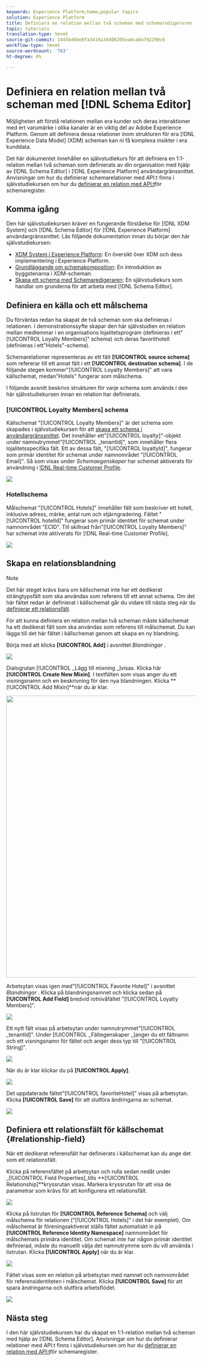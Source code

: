 ```yaml
---
keywords: Experience Platform;home;popular topics
solution: Experience Platform
title: Definiera en relation mellan två scheman med schemaredigeraren
topic: tutorials
translation-type: tm+mt
source-git-commit: 1445646be8fa3416a34408205eadca0a792290c6
workflow-type: tm+mt
source-wordcount: '763'
ht-degree: 0%

---
```



# Definiera en relation mellan två scheman med [!DNL Schema Editor]

Möjligheten att förstå relationen mellan era kunder och deras interaktioner med ert varumärke i olika kanaler är en viktig del av Adobe Experience Platform. Genom att definiera dessa relationer inom strukturen för era [!DNL Experience Data Model] (XDM) scheman kan ni få komplexa insikter i era kunddata.

Det här dokumentet innehåller en självstudiekurs för att definiera en 1:1-relation mellan två scheman som definierats av din organisation med hjälp av [!DNL Schema Editor] i [!DNL Experience Platform] användargränssnittet. Anvisningar om hur du definierar schemarelationer med API:t finns i självstudiekursen om hur du [definierar en relation med API:t](relationship-api.md)för schemaregister.

## Komma igång

Den här självstudiekursen kräver en fungerande förståelse för [!DNL XDM System] och [!DNL Schema Editor] för [!DNL Experience Platform] användargränssnittet. Läs följande dokumentation innan du börjar den här självstudiekursen:

* [XDM System i Experience Platform](../home.md): En översikt över XDM och dess implementering i Experience Platform.
* [Grundläggande om schemakomposition](../schema/composition.md): En introduktion av byggstenarna i XDM-scheman.
* [Skapa ett schema med Schemaredigeraren](create-schema-ui.md): En självstudiekurs som handlar om grunderna för att arbeta med [!DNL Schema Editor].

## Definiera en källa och ett målschema

Du förväntas redan ha skapat de två scheman som ska definieras i relationen. I demonstrationssyfte skapar den här självstudien en relation mellan medlemmar i en organisations lojalitetsprogram (definieras i ett&quot;[!UICONTROL Loyalty Members]&quot; schema) och deras favorithotell (definieras i ett&quot;Hotels&quot;-schema).

Schemarelationer representeras av ett fält **[!UICONTROL source schema]** som refererar till ett annat fält i ett **[!UICONTROL destination schema]**. I de följande stegen kommer&quot;[!UICONTROL Loyalty Members]&quot; att vara källschemat, medan&quot;Hotels&quot; fungerar som målschema.

I följande avsnitt beskrivs strukturen för varje schema som används i den här självstudiekursen innan en relation har definierats.

### [!UICONTROL Loyalty Members] schema

Källschemat &quot;[!UICONTROL Loyalty Members]&quot; är det schema som skapades i självstudiekursen för att [skapa ett schema i användargränssnittet](create-schema-ui.md). Det innehåller ett&quot;[!UICONTROL loyalty]&quot;-objekt under namnutrymmet&quot;[!UICONTROL \_tenantId]&quot;, som innehåller flera lojalitetsspecifika fält. Ett av dessa fält, &quot;[!UICONTROL loyaltyId]&quot;, fungerar som primär identitet för schemat under namnområdet &quot;[!UICONTROL Email]&quot;. Så som visas under _Schemaegenskaper_ har schemat aktiverats för användning i [!DNL Real-time Customer Profile](../../profile/home.md).

![](../images/tutorials/relationship/loyalty-members.png)

### Hotellschema

Målschemat &quot;[!UICONTROL Hotels]&quot; innehåller fält som beskriver ett hotell, inklusive adress, märke, antal rum och stjärngradering. Fältet &quot;[!UICONTROL hotelId]&quot; fungerar som primär identitet för schemat under namnområdet &quot;ECID&quot;. Till skillnad från&quot;[!UICONTROL Loyalty Members]&quot; har schemat inte aktiverats för [!DNL Real-time Customer Profile].

![](../images/tutorials/relationship/hotels.png)

## Skapa en relationsblandning

>[!NOTE]
>
>Det här steget krävs bara om källschemat inte har ett dedikerat strängtypsfält som ska användas som referens till ett annat schema. Om det här fältet redan är definierat i källschemat går du vidare till nästa steg när du [definierar ett relationsfält](#relationship-field).

För att kunna definiera en relation mellan två scheman måste källschemat ha ett dedikerat fält som ska användas som referens till målschemat. Du kan lägga till det här fältet i källschemat genom att skapa en ny blandning.

Börja med att klicka **[!UICONTROL Add]** i avsnittet _Blandningar_ .

![](../images/tutorials/relationship/loyalty-add-mixin.png)

Dialogrutan [!UICONTROL _Lägg till mixning _]visas. Klicka här **[!UICONTROL Create New Mixin]**. I textfälten som visas anger du ett visningsnamn och en beskrivning för den nya blandningen. Klicka **[!UICONTROL Add Mixin]**när du är klar.

<img src="../images/tutorials/relationship/loyalty-create-new-mixin.png" width="750"><br>

Arbetsytan visas igen med&quot;[!UICONTROL Favorite Hotel]&quot; i avsnittet _Blandningar_ . Klicka på blandningsnamnet och klicka sedan på **[!UICONTROL Add Field]** bredvid rotnivåfältet &quot;[!UICONTROL Loyalty Members]&quot;.

![](../images/tutorials/relationship/loyalty-add-field.png)

Ett nytt fält visas på arbetsytan under namnutrymmet&quot;[!UICONTROL \_tenantId]&quot;. Under [!UICONTROL _Fältegenskaper _]anger du ett fältnamn och ett visningsnamn för fältet och anger dess typ till &quot;[!UICONTROL String]&quot;.

![](../images/tutorials/relationship/relationship-field-details.png)

När du är klar klickar du på **[!UICONTROL Apply]**.

![](../images/tutorials/relationship/relationship-field-apply.png)

Det uppdaterade fältet&quot;[!UICONTROL favoriteHotel]&quot; visas på arbetsytan. Klicka **[!UICONTROL Save]** för att slutföra ändringarna av schemat.

![](../images/tutorials/relationship/relationship-field-save.png)

## Definiera ett relationsfält för källschemat {#relationship-field}

När ett dedikerat referensfält har definierats i källschemat kan du ange det som ett relationsfält.

Klicka på referensfältet på arbetsytan och rulla sedan nedåt under _[!UICONTROL Field Properties]_tills **[!UICONTROL Relationship]**kryssrutan visas. Markera kryssrutan för att visa de parametrar som krävs för att konfigurera ett relationsfält.

![](../images/tutorials/relationship/relationship-checkbox.png)

Klicka på listrutan för **[!UICONTROL Reference Schema]** och välj målschema för relationen (&quot;[!UICONTROL Hotels]&quot; i det här exemplet). Om målschemat är föreningsaktiverat ställs fältet automatiskt in på **[!UICONTROL Reference Identity Namespace]** namnområdet för målschemats primära identitet. Om schemat inte har någon primär identitet definierad, måste du manuellt välja det namnutrymme som du vill använda i listrutan. Klicka **[!UICONTROL Apply]** när du är klar.

![](../images/tutorials/relationship/reference-schema-id-namespace.png)

Fältet visas som en relation på arbetsytan med namnet och namnområdet för referensidentiteten i målschemat. Klicka **[!UICONTROL Save]** för att spara ändringarna och slutföra arbetsflödet.

![](../images/tutorials/relationship/relationship-save.png)

## Nästa steg

I den här självstudiekursen har du skapat en 1:1-relation mellan två scheman med hjälp av [!DNL Schema Editor]. Anvisningar om hur du definierar relationer med API:t finns i självstudiekursen om hur du [definierar en relation med API:t](relationship-api.md)för schemaregister.